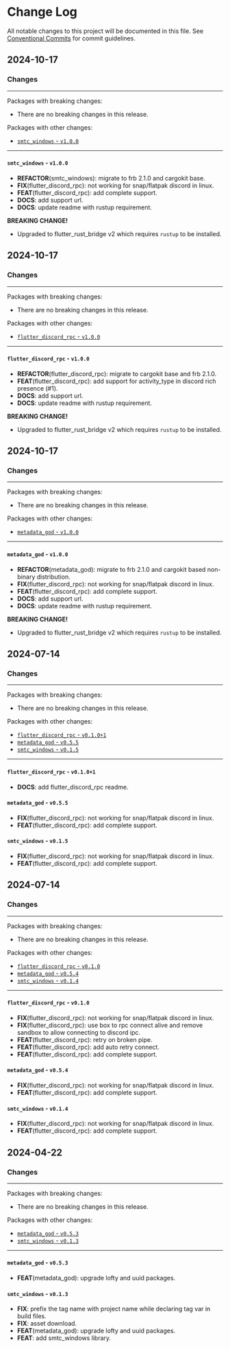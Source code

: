 # Change Log

All notable changes to this project will be documented in this file.
See [Conventional Commits](https://conventionalcommits.org) for commit guidelines.

## 2024-10-17

### Changes

---

Packages with breaking changes:

 - There are no breaking changes in this release.

Packages with other changes:

 - [`smtc_windows` - `v1.0.0`](#smtc_windows---v100)

---

#### `smtc_windows` - `v1.0.0`

 - **REFACTOR**(smtc_windows): migrate to frb 2.1.0 and cargokit base.
 - **FIX**(flutter_discord_rpc): not working for snap/flatpak discord in linux.
 - **FEAT**(flutter_discord_rpc): add complete support.
 - **DOCS**: add support url.
 - **DOCS**: update readme with rustup requirement.

**BREAKING CHANGE!** 
 - Upgraded to flutter_rust_bridge v2 which requires `rustup` to be installed.

## 2024-10-17

### Changes

---

Packages with breaking changes:

 - There are no breaking changes in this release.

Packages with other changes:

 - [`flutter_discord_rpc` - `v1.0.0`](#flutter_discord_rpc---v100)

---

#### `flutter_discord_rpc` - `v1.0.0`

 - **REFACTOR**(flutter_discord_rpc): migrate to cargokit base and frb 2.1.0.
 - **FEAT**(flutter_discord_rpc): add support for activity_type in discord rich presence (#1).
 - **DOCS**: add support url.
 - **DOCS**: update readme with rustup requirement.

**BREAKING CHANGE!** 
 - Upgraded to flutter_rust_bridge v2 which requires `rustup` to be installed.

## 2024-10-17

### Changes

---

Packages with breaking changes:

 - There are no breaking changes in this release.

Packages with other changes:

 - [`metadata_god` - `v1.0.0`](#metadata_god---v100)

---

#### `metadata_god` - `v1.0.0`

 - **REFACTOR**(metadata_god): migrate to frb 2.1.0 and cargokit based non-binary distribution.
 - **FIX**(flutter_discord_rpc): not working for snap/flatpak discord in linux.
 - **FEAT**(flutter_discord_rpc): add complete support.
 - **DOCS**: add support url.
 - **DOCS**: update readme with rustup requirement.

**BREAKING CHANGE!** 
 - Upgraded to flutter_rust_bridge v2 which requires `rustup` to be installed.


## 2024-07-14

### Changes

---

Packages with breaking changes:

 - There are no breaking changes in this release.

Packages with other changes:

 - [`flutter_discord_rpc` - `v0.1.0+1`](#flutter_discord_rpc---v0101)
 - [`metadata_god` - `v0.5.5`](#metadata_god---v055)
 - [`smtc_windows` - `v0.1.5`](#smtc_windows---v015)

---

#### `flutter_discord_rpc` - `v0.1.0+1`

 - **DOCS**: add flutter_discord_rpc readme.

#### `metadata_god` - `v0.5.5`

 - **FIX**(flutter_discord_rpc): not working for snap/flatpak discord in linux.
 - **FEAT**(flutter_discord_rpc): add complete support.

#### `smtc_windows` - `v0.1.5`

 - **FIX**(flutter_discord_rpc): not working for snap/flatpak discord in linux.
 - **FEAT**(flutter_discord_rpc): add complete support.


## 2024-07-14

### Changes

---

Packages with breaking changes:

 - There are no breaking changes in this release.

Packages with other changes:

 - [`flutter_discord_rpc` - `v0.1.0`](#flutter_discord_rpc---v010)
 - [`metadata_god` - `v0.5.4`](#metadata_god---v054)
 - [`smtc_windows` - `v0.1.4`](#smtc_windows---v014)

---

#### `flutter_discord_rpc` - `v0.1.0`

 - **FIX**(flutter_discord_rpc): not working for snap/flatpak discord in linux.
 - **FIX**(flutter_discord_rpc): use box to rpc connect alive and remove sandbox to allow connecting to discord ipc.
 - **FEAT**(flutter_discord_rpc): retry on broken pipe.
 - **FEAT**(flutter_discord_rpc): add auto retry connect.
 - **FEAT**(flutter_discord_rpc): add complete support.

#### `metadata_god` - `v0.5.4`

 - **FIX**(flutter_discord_rpc): not working for snap/flatpak discord in linux.
 - **FEAT**(flutter_discord_rpc): add complete support.

#### `smtc_windows` - `v0.1.4`

 - **FIX**(flutter_discord_rpc): not working for snap/flatpak discord in linux.
 - **FEAT**(flutter_discord_rpc): add complete support.


## 2024-04-22

### Changes

---

Packages with breaking changes:

 - There are no breaking changes in this release.

Packages with other changes:

 - [`metadata_god` - `v0.5.3`](#metadata_god---v053)
 - [`smtc_windows` - `v0.1.3`](#smtc_windows---v013)

---

#### `metadata_god` - `v0.5.3`

 - **FEAT**(metadata_god): upgrade lofty and uuid packages.

#### `smtc_windows` - `v0.1.3`

 - **FIX**: prefix the tag name with project name while declaring tag var in build files.
 - **FIX**: asset download.
 - **FEAT**(metadata_god): upgrade lofty and uuid packages.
 - **FEAT**: add smtc_windows library.

